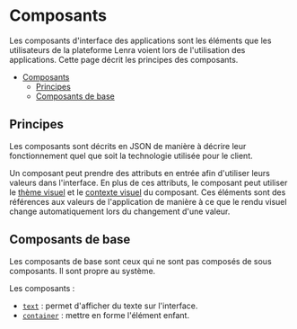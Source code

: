 # Composants

Les composants d'interface des applications sont les éléments que les utilisateurs de la plateforme Lenra voient lors de l'utilisation des applications. Cette page décrit les principes des composants.

- [Composants](#composants)
  - [Principes](#principes)
  - [Composants de base](#composants-de-base)


## Principes

Les composants sont décrits en JSON de manière à décrire leur fonctionnement quel que soit la technologie utilisée pour le client.

Un composant peut prendre des attributs en entrée afin d'utiliser leurs valeurs dans l'interface. En plus de ces attributs, le composant peut utiliser le [thème visuel](theme.md) et le [contexte visuel](context.md) du composant. Ces éléments sont des références aux valeurs de l'application de manière à ce que le rendu visuel change automatiquement lors du changement d'une valeur.

## Composants de base

Les composants de base sont ceux qui ne sont pas composés de sous composants. Il sont propre au système.

Les composants :
- [`text`](components/text.md) : permet d'afficher du texte sur l'interface.
- [`container`](components/container.md) : mettre en forme l'élément enfant.